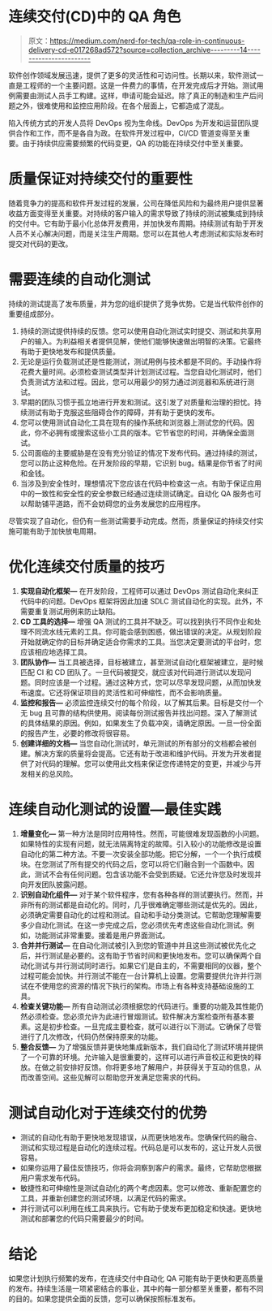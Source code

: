 # 连续交付(CD)中的 QA 角色

> 原文：<https://medium.com/nerd-for-tech/qa-role-in-continuous-delivery-cd-e017268ad572?source=collection_archive---------14----------------------->

软件创作领域发展迅速，提供了更多的灵活性和可访问性。长期以来，软件测试一直是工程师的一个主要问题。这是一件费力的事情，在开发完成后才开始。测试用例需要由测试人员手工构建。这样，申请可能会延迟。除了真正的制造和生产后问题之外，很难使用和监控应用阶段。在各个层面上，它都造成了混乱。

陷入传统方式的开发人员将 DevOps 视为生命线。DevOps 为开发和运营团队提供合作和工作，而不是各自为政。在软件开发过程中，CI/CD 管道变得至关重要。由于持续供应需要频繁的代码变更，QA 的功能在持续交付中至关重要。

# 质量保证对持续交付的重要性

随着竞争力的提高和软件开发过程的发展，公司在降低风险和为最终用户提供显著收益方面变得至关重要。对持续的客户输入的需求导致了持续的测试被集成到持续的交付中。它有助于最小化总体开发费用，并加快发布周期。持续测试有助于开发人员不关心解决问题，而是关注生产周期。您可以在其他人考虑测试和实际发布时提交对代码的更改。

# 需要连续的自动化测试

持续的测试提高了发布质量，并为您的组织提供了竞争优势。它是当代软件创作的重要组成部分。

1.  持续的测试提供持续的反馈。您可以使用自动化测试实时提交、测试和共享用户的输入。为利益相关者提供见解，使他们能够快速做出明智的决策。它最终有助于更快地发布和提供质量。
2.  无论是运行负载测试还是性能测试，测试用例与技术都是不同的。手动操作将花费大量时间。必须检查测试类型并计划测试过程。当您自动化测试时，他们负责测试方法和过程。因此，您可以用最少的努力通过浏览器和系统进行测试。
3.  早期的团队习惯于孤立地进行开发和测试。这引发了对质量和治理的担忧。持续测试有助于克服这些阻碍合作的障碍，并有助于更快的发布。
4.  您可以使用测试自动化工具在现有的操作系统和浏览器上测试您的代码。因此，你不必拥有或搜索这些小工具的版本。它节省您的时间，并确保全面测试。
5.  公司面临的主要威胁是在没有充分验证的情况下发布代码。通过持续的测试，您可以防止这种危险。在开发阶段的早期，它识别 bug。结果是你节省了时间和金钱。
6.  当涉及到安全性时，理想情况下您应该在代码中检查这一点。有助于保证应用中的一致性和安全性的安全参数已经通过连续测试确定。自动化 QA 服务也可以帮助铺平道路，而不会妨碍您的业务发展您的应用程序。

尽管实现了自动化，但仍有一些测试需要手动完成。然而，质量保证的持续交付实施可能有助于加快放电周期。

# 优化连续交付质量的技巧

1.  **实现自动化框架—** 在开发阶段，工程师可以通过 DevOps 测试自动化来纠正代码中的问题。DevOps 框架将因此加速 SDLC 测试自动化的实现。此外，不需要重复测试用例来防止缺陷。
2.  **CD 工具的选择—** 增强 QA 测试的工具并不缺乏。可以找到执行不同作业和处理不同流水线元素的工具。你可能会感到困惑，做出错误的决定。从规划阶段开始就确定你的目标并确定适合你需求的工具。当您决定要测试的平台时，您应该相应地选择工具。
3.  **团队协作—** 当工具被选择，目标被建立，甚至测试自动化框架被建立，是时候匹配 CI 和 CD 团队了。一旦代码被提交，就应该对代码进行测试以发现问题。同时应该是一个过程。通过这种方式，您可以尽早发现问题，从而加快发布速度。它还将保证项目的灵活性和可伸缩性，而不会影响质量。
4.  **监控和报告—** 必须监控连续交付的每个阶段，以了解其后果。目标是交付一个无 bug 且可靠的结构供使用。阅读每份测试报告并找出问题。深入了解测试的具体结果的原因。例如，如果发生了负载冲突，请确定原因。一旦一份全面的报告产生，必要的修改将很容易。
5.  **创建详细的文档—** 当您自动化测试时，单元测试的所有部分的文档都会被创建。解决方案的质量将会提高。它还有助于改进和维护代码。开发为开发者提供了对代码的理解。您可以使用此文档来保证您传递特定的变更，并减少与开发相关的总风险。

# 连续自动化测试的设置—最佳实践

1.  **增量变化—** 第一种方法是同时应用特性。然而，可能很难发现函数的小问题。如果特性的实现有问题，就无法隔离特定的故障。引入较小的功能修改是设置自动化的第二种方法。不要一次安装全部功能。把它分解，一个一个执行成模块。在您测试了所有提交的代码之后，您可以将它们融合到一个函数中。因此，测试不会有任何问题。包含该功能不会受到质疑。它还允许您及时发现并向开发团队披露问题。
2.  **识别自动化组件—** 对于某个软件程序，您有各种各样的测试要执行。然而，并非所有的测试都是自动化的。同时，几乎很难确定哪些测试是优先的。因此，必须确定需要自动化的过程和测试。自动和手动分类测试。它帮助您理解需要多少自动化测试。在这一步完成之后，您必须优先考虑这些自动化测试。例如，功能测试非常重要。接着是用户界面测试。
3.  **合并并行测试—** 在自动化测试被引入到您的管道中并且这些测试被优先化之后，并行测试是必要的。这有助于节省时间和更快地发布。您可以确保两个自动化测试与并行测试同时进行。如果它们是自主的，不需要相同的仪器，整个过程可能会加快。并行测试不能在一台计算机上设置。您需要提供允许并行测试在不使用您的资源的情况下执行的架构。市场上有各种支持基础设施的工具。
4.  **检查关键功能—** 所有自动测试必须根据您的代码进行。重要的功能及其性能仍然必须检查。您必须允许为此进行冒烟测试。软件解决方案检查所有基本要素。这是初步检查。一旦完成主要检查，就可以进行以下测试。它确保了尽管进行了几次修改，代码仍然保持原来的功能。
5.  **整合反馈—** 为了增强反馈并更快地集成新版本，我们自动化了测试环境并提供了一个可靠的环境。允许输入是很重要的，这样可以进行声音校正和更快的释放。在做之前安排好反馈。你将更多地了解用户，并获得关于互动的信息，从而改善空间。这些见解可以帮助您开发满足您需求的代码。

# 测试自动化对于连续交付的优势

*   测试的自动化有助于更快地发现错误，从而更快地发布。您确保代码的融合、测试和实现过程是自动化的连续过程。代码总是可以发布的，这让开发人员很容易。
*   如果你运用了最佳反馈技巧，你将会洞察到客户的需求。最终，它帮助您根据用户需求发布代码。
*   敏捷性和可伸缩性是测试自动化的两个考虑因素。您可以修改、重新配置您的工具，并重新创建您的测试环境，以满足代码的需求。
*   并行测试可以利用在线工具来执行。它有助于使发布更加稳定和快速。更快地测试和部署您的代码只需要最少的时间。

# 结论

如果您计划执行频繁的发布，在连续交付中自动化 QA 可能有助于更快和更高质量的发布。持续生活是一项紧密结合的事业，其中的每一部分都至关重要，都有不同的目的。如果您提供全面的反馈，您可以确保按照标准发布。